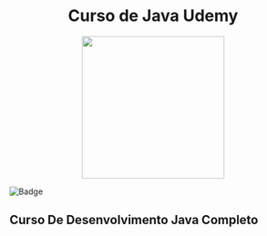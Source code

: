 <h1 align="center">Curso de Java Udemy</h1>
<div align="center"><img src=https://github.com/Fas-naWeb/CURSO-JAVA-UDEMY/blob/main/Curso_Java_Udemy/recursos/logo5.png width=250px></div>

![Badge](http://img.shields.io/static/v1?label=STATUS-DO-CURSO&message=%20CONCLUIDO&color=RED&style=for-the-badge)

<h2>Curso De Desenvolvimento Java Completo</h2>
